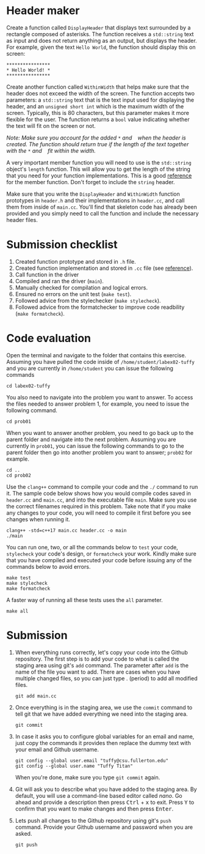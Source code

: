 # Header maker
Create a function called `DisplayHeader` that displays text surrounded by a rectangle composed of asterisks. The function receives a `std::string` text as input and does not return anything as an output, but displays the header. For example, given the text `Hello World`, the function should display this on screen:

```
****************
* Hello World! *
****************
```

Create another function called `WithinWidth` that helps make sure that the header does not exceed the width of the screen. The function accepts two parameters: a `std::string` text that is the text input used for displaying the header, and an `unsigned short int` which is the maximum width of the screen. Typically, this is 80 characters, but this parameter makes it more flexible for the user. The function returns a `bool` value indicating whether the text will fit on the screen or not.

*Note: Make sure you account for the added `*` and ` ` when the header is created. The function should return true if the length of the text together with the `*` and ` ` fit within the width.*

A very important member function you will need to use is the `std::string` object's `length` function. This will allow you to get the length of the string that you need for your function implementations. This is a good [reference](http://www.cplusplus.com/reference/string/string/length/) for the member function. Don't forget to include the `string` header.

Make sure that you write the `DisplayHeader` and `WithinWidth` function prototypes in `header.h` and their implementations in `header.cc`, and call them from inside of `main.cc`. You'll find that skeleton code has already been provided and you simply need to call the function and include the necessary header files.

# Submission checklist
1. Created function prototype and stored in `.h` file.
1. Created function implementation and stored in `.cc` file (see [reference](https://github.com/ILXL-guides/function-file-organization)).
1. Call function in the driver
1. Compiled and ran the driver (`main`).
1. Manually checked for compilation and logical errors.
1. Ensured no errors on the unit test (`make test`).
1. Followed advice from the stylechecker (`make stylecheck`).
1. Followed advice from the formatchecker to improve code readbility (`make formatcheck`).

# Code evaluation
Open the terminal and navigate to the folder that contains this exercise. Assuming you have pulled the code inside of `/home/student/labex02-tuffy` and you are currently in `/home/student` you can issue the following commands

```
cd labex02-tuffy
```

You also need to navigate into the problem you want to answer. To access the files needed to answer problem 1, for example, you need to issue the following command.

```
cd prob01
```

When you want to answer another problem, you need to go back up to the parent folder and navigate into the next problem. Assuming you are currently in `prob01`, you can issue the following commands to go to the parent folder then go into another problem you want to answer; `prob02` for example.

```
cd ..
cd prob02
```

Use the `clang++` command to compile your code and the `./` command to run it. The sample code below shows how you would compile codes saved in `header.cc` and `main.cc`, and into the executable file `main`. Make sure you use the correct filenames required in this problem.  Take note that if you make any changes to your code, you will need to compile it first before you see changes when running it.

```
clang++ -std=c++17 main.cc header.cc -o main
./main
```

You can run one, two, or all the commands below to `test` your code, `stylecheck` your code's design, or `formatcheck` your work. Kindly make sure that you have compiled and executed your code before issuing any of the commands below to avoid errors.

```
make test
make stylecheck
make formatcheck
```

A faster way of running all these tests uses the `all` parameter.

```
make all
```

# Submission
1. When everything runs correctly,  let's copy your code into the Github repository. The first step is to add your code to what is called the staging area using git's `add` command. The parameter after `add` is the name of the file you want to add. There are cases when you have multiple changed files, so you can just type . (period) to add all modified files.

    ```
    git add main.cc
    ```
1. Once everything is in the staging area, we use the `commit` command to tell git that we have added everything we need into the staging area.

    ```
    git commit
    ```
1. In case it asks you  to configure global variables for an email and name, just copy the commands it provides then replace the dummy text with your email and Github username.

    ```
    git config --global user.email "tuffy@csu.fullerton.edu"
    git config --global user.name "Tuffy Titan"
    ```
    When you're done, make sure you type `git commit` again.    
1. Git will ask you to describe what you have added to the staging area. By default, you will use a command-line based editor called *nano*. Go ahead and provide a description then press <kbd>Ctrl</kbd> + <kbd>x</kbd> to exit. Press <kbd>Y</kbd> to confirm that you want to make changes and then press <kbd>Enter</kbd>.
1. Lets push all changes to the Github repository using git's `push` command. Provide your Github username and password when you are asked.

    ```
    git push
    ```
